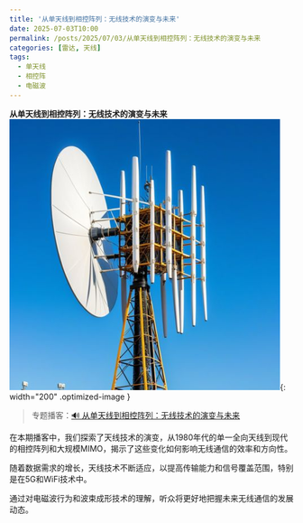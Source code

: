 ```yaml
---
title: '从单天线到相控阵列：无线技术的演变与未来'
date: 2025-07-03T10:00
permalink: /posts/2025/07/03/从单天线到相控阵列：无线技术的演变与未来
categories: [雷达, 天线]
tags:
  - 单天线
  - 相控阵
  - 电磁波 
---
```


**从单天线到相控阵列：无线技术的演变与未来**  
![单天线到相控阵列](/images/posts/天线.jpeg){: width="200" .optimized-image }


> 专题播客：[🔊 从单天线到相控阵列：无线技术的演变与未来](https://monica.im/ai-podcast/share?id=4846ff05-94ba-4518-9059-3c8a7c7ffcc6)

在本期播客中，我们探索了天线技术的演变，从1980年代的单一全向天线到现代的相控阵列和大规模MIMO，揭示了这些变化如何影响无线通信的效率和方向性。

随着数据需求的增长，天线技术不断适应，以提高传输能力和信号覆盖范围，特别是在5G和WiFi技术中。

通过对电磁波行为和波束成形技术的理解，听众将更好地把握未来无线通信的发展动态。